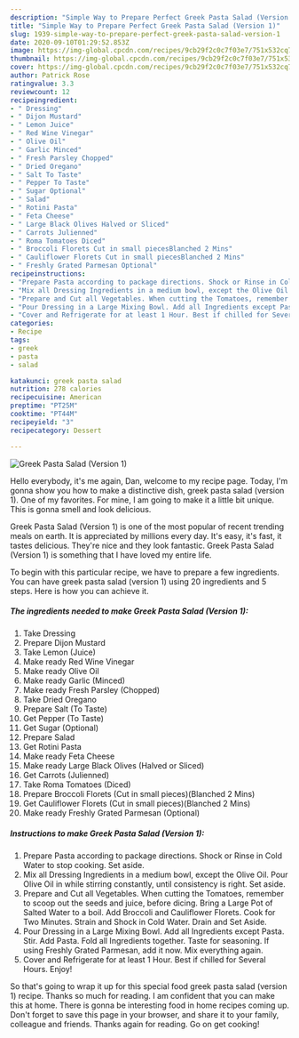 ```yaml
---
description: "Simple Way to Prepare Perfect Greek Pasta Salad (Version 1)"
title: "Simple Way to Prepare Perfect Greek Pasta Salad (Version 1)"
slug: 1939-simple-way-to-prepare-perfect-greek-pasta-salad-version-1
date: 2020-09-10T01:29:52.853Z
image: https://img-global.cpcdn.com/recipes/9cb29f2c0c7f03e7/751x532cq70/greek-pasta-salad-version-1-recipe-main-photo.jpg
thumbnail: https://img-global.cpcdn.com/recipes/9cb29f2c0c7f03e7/751x532cq70/greek-pasta-salad-version-1-recipe-main-photo.jpg
cover: https://img-global.cpcdn.com/recipes/9cb29f2c0c7f03e7/751x532cq70/greek-pasta-salad-version-1-recipe-main-photo.jpg
author: Patrick Rose
ratingvalue: 3.3
reviewcount: 12
recipeingredient:
- " Dressing"
- " Dijon Mustard"
- " Lemon Juice"
- " Red Wine Vinegar"
- " Olive Oil"
- " Garlic Minced"
- " Fresh Parsley Chopped"
- " Dried Oregano"
- " Salt To Taste"
- " Pepper To Taste"
- " Sugar Optional"
- " Salad"
- " Rotini Pasta"
- " Feta Cheese"
- " Large Black Olives Halved or Sliced"
- " Carrots Julienned"
- " Roma Tomatoes Diced"
- " Broccoli Florets Cut in small piecesBlanched 2 Mins"
- " Cauliflower Florets Cut in small piecesBlanched 2 Mins"
- " Freshly Grated Parmesan Optional"
recipeinstructions:
- "Prepare Pasta according to package directions. Shock or Rinse in Cold Water to stop cooking. Set aside."
- "Mix all Dressing Ingredients in a medium bowl, except the Olive Oil. Pour Olive Oil in while stirring constantly, until consistency is right. Set aside."
- "Prepare and Cut all Vegetables. When cutting the Tomatoes, remember to scoop out the seeds and juice, before dicing. Bring a Large Pot of Salted Water to a boil. Add Broccoli and Cauliflower Florets. Cook for Two Minutes. Strain and Shock in Cold Water. Drain and Set Aside."
- "Pour Dressing in a Large Mixing Bowl. Add all Ingredients except Pasta. Stir. Add Pasta. Fold all Ingredients together. Taste for seasoning. If using Freshly Grated Parmesan, add it now. Mix everything again."
- "Cover and Refrigerate for at least 1 Hour. Best if chilled for Several Hours. Enjoy!"
categories:
- Recipe
tags:
- greek
- pasta
- salad

katakunci: greek pasta salad 
nutrition: 278 calories
recipecuisine: American
preptime: "PT25M"
cooktime: "PT44M"
recipeyield: "3"
recipecategory: Dessert

---
```



![Greek Pasta Salad (Version 1)](https://img-global.cpcdn.com/recipes/9cb29f2c0c7f03e7/751x532cq70/greek-pasta-salad-version-1-recipe-main-photo.jpg)

Hello everybody, it's me again, Dan, welcome to my recipe page. Today, I'm gonna show you how to make a distinctive dish, greek pasta salad (version 1). One of my favorites. For mine, I am going to make it a little bit unique. This is gonna smell and look delicious.



Greek Pasta Salad (Version 1) is one of the most popular of recent trending meals on earth. It is appreciated by millions every day. It's easy, it's fast, it tastes delicious. They're nice and they look fantastic. Greek Pasta Salad (Version 1) is something that I have loved my entire life.


To begin with this particular recipe, we have to prepare a few ingredients. You can have greek pasta salad (version 1) using 20 ingredients and 5 steps. Here is how you can achieve it.

<!--inarticleads1-->

##### The ingredients needed to make Greek Pasta Salad (Version 1):

1. Take  Dressing
1. Prepare  Dijon Mustard
1. Take  Lemon (Juice)
1. Make ready  Red Wine Vinegar
1. Make ready  Olive Oil
1. Make ready  Garlic (Minced)
1. Make ready  Fresh Parsley (Chopped)
1. Take  Dried Oregano
1. Prepare  Salt (To Taste)
1. Get  Pepper (To Taste)
1. Get  Sugar (Optional)
1. Prepare  Salad
1. Get  Rotini Pasta
1. Make ready  Feta Cheese
1. Make ready  Large Black Olives (Halved or Sliced)
1. Get  Carrots (Julienned)
1. Take  Roma Tomatoes (Diced)
1. Prepare  Broccoli Florets (Cut in small pieces)(Blanched 2 Mins)
1. Get  Cauliflower Florets (Cut in small pieces)(Blanched 2 Mins)
1. Make ready  Freshly Grated Parmesan (Optional)




<!--inarticleads2-->

##### Instructions to make Greek Pasta Salad (Version 1):

1. Prepare Pasta according to package directions. Shock or Rinse in Cold Water to stop cooking. Set aside.
1. Mix all Dressing Ingredients in a medium bowl, except the Olive Oil. Pour Olive Oil in while stirring constantly, until consistency is right. Set aside.
1. Prepare and Cut all Vegetables. When cutting the Tomatoes, remember to scoop out the seeds and juice, before dicing. Bring a Large Pot of Salted Water to a boil. Add Broccoli and Cauliflower Florets. Cook for Two Minutes. Strain and Shock in Cold Water. Drain and Set Aside.
1. Pour Dressing in a Large Mixing Bowl. Add all Ingredients except Pasta. Stir. Add Pasta. Fold all Ingredients together. Taste for seasoning. If using Freshly Grated Parmesan, add it now. Mix everything again.
1. Cover and Refrigerate for at least 1 Hour. Best if chilled for Several Hours. Enjoy!




So that's going to wrap it up for this special food greek pasta salad (version 1) recipe. Thanks so much for reading. I am confident that you can make this at home. There is gonna be interesting food in home recipes coming up. Don't forget to save this page in your browser, and share it to your family, colleague and friends. Thanks again for reading. Go on get cooking!
